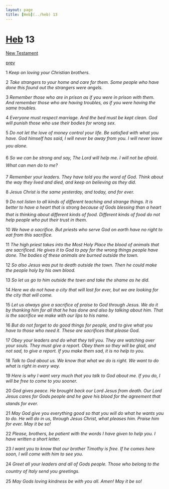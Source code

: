 ```yaml
---
layout: page
title: [Heb](../heb) 13
---
```


# [Heb](../heb) 13

[New Testament](/new-testament)


[prev](heb-12.html)

1 _Keep on loving your Christian brothers._

2 _Take strangers to your home and care for them. Some people who have done this found out the strangers were angels._

3 _Remember those who are in prison as if you were in prison with them. And remember those who are having troubles, as if you were having the same troubles._

4 _Everyone must respect marriage. And the bed must be kept clean. God will punish those who use their bodies for wrong sex._

5 _Do not let the love of money control your life. Be satisfied with what you have. God himself has said, I will never be away from you. I will never leave you alone._

6 _So we can be strong and say, The Lord will help me. I will not be afraid. What can men do to me?_

7 _Remember your leaders. They have told you the word of God. Think about the way they lived and died, and keep on believing as they did._

8 _Jesus Christ is the same yesterday, and today, and for ever._

9 _Do not listen to all kinds of different teaching and strange things. It is better to have a heart that is strong because of Gods blessing than a heart that is thinking about different kinds of food. Different kinds of food do not help people who put their trust in them._

10 _We have a sacrifice. But priests who serve God on earth have no right to eat from this sacrifice._

11 _The high priest takes into the Most Holy Place the blood of animals that are sacrificed.  He gives it to God to pay for the wrong things people have done. The bodies of these animals are burned outside the town._

12 _So also Jesus was put to death outside the town. Then he could make the people holy by his own blood._

13 _So let us go to him outside the town and take the shame as he did._

14 _Here we do not have a city that will last for ever, but we are looking for the city that will come._

15 _Let us always give a sacrifice of praise to God through Jesus. We do it by thanking him for all that he has done and also by talking about him. That is the sacrifice we make with our lips to his name._

16 _But do not forget to do good things for people, and to give what you have to those who need it. These are sacrifices that please God._

17 _Obey your leaders and do what they tell you. They are watching over your souls. They must give a report. Obey them so they will be glad, and not sad, to give a report. If you make them sad, it is no help to you._

18 _Talk to God about us. We know that what we do is right. We want to do what is right in every way._

19 _Here is why I want very much that you talk to God about me. If you do, I will be free to come to you sooner._

20 _God gives peace. He brought back our Lord Jesus from death. Our Lord Jesus cares for Gods people and he gave his blood for the agreement that stands for ever._

21 _May God give you everything good so that you will do what he wants you to do. He will do in us, through Jesus Christ, what pleases him. Praise him for ever. May it be so!_

22 _Please, brothers, be patient with the words I have given to help you. I have written a short letter._

23 _I want you to know that our brother Timothy is free. If he comes here soon, I will come with him to see you._

24 _Greet all your leaders and all of Gods people. Those who belong to the country of Italy send you greetings._

25 _May Gods loving kindness be with you all. Amen! May it be so!_

